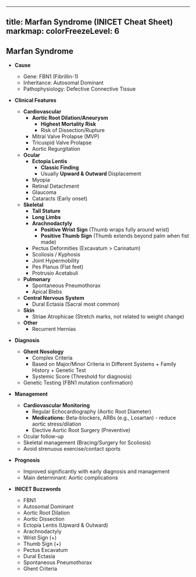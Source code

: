 
---
title: Marfan Syndrome (INICET Cheat Sheet)
markmap:
  colorFreezeLevel: 6
---

## Marfan Syndrome

- **Cause**
  - Gene: FBN1 (Fibrillin-1)
  - Inheritance: Autosomal Dominant
  - Pathophysiology: Defective Connective Tissue

- **Clinical Features**
  - **Cardiovascular**
    - **Aortic Root Dilation/Aneurysm** <!-- markmap: fold -->
      - **Highest Mortality Risk**
      - Risk of Dissection/Rupture
    - Mitral Valve Prolapse (MVP)
    - Tricuspid Valve Prolapse
    - Aortic Regurgitation
  - **Ocular**
    - **Ectopia Lentis** <!-- markmap: fold -->
      - **Classic Finding**
      - Usually **Upward & Outward** Displacement
    - Myopia
    - Retinal Detachment
    - Glaucoma
    - Cataracts (Early onset)
  - **Skeletal**
    - **Tall Stature**
    - **Long Limbs**
    - **Arachnodactyly** <!-- markmap: fold -->
      - **Positive Wrist Sign** (Thumb wraps fully around wrist)
      - **Positive Thumb Sign** (Thumb extends beyond palm when fist made)
    - Pectus Deformities (Excavatum > Carinatum)
    - Scoliosis / Kyphosis
    - Joint Hypermobility
    - Pes Planus (Flat feet)
    - Protrusio Acetabuli
  - **Pulmonary**
    - Spontaneous Pneumothorax
    - Apical Blebs
  - **Central Nervous System**
    - Dural Ectasia (Sacral most common)
  - **Skin**
    - Striae Atrophicae (Stretch marks, not related to weight change)
  - **Other**
    - Recurrent Hernias

- **Diagnosis**
  - **Ghent Nosology** <!-- markmap: fold -->
    - Complex Criteria
    - Based on Major/Minor Criteria in Different Systems + Family History + Genetic Test
    - Systemic Score (Threshold for diagnosis)
  - Genetic Testing (FBN1 mutation confirmation)

- **Management**
  - **Cardiovascular Monitoring**
    - Regular Echocardiography (Aortic Root Diameter)
    - **Medications:** Beta-blockers, ARBs (e.g., Losartan) - reduce aortic stress/dilation
    - Elective Aortic Root Surgery (Preventive)
  - Ocular follow-up
  - Skeletal management (Bracing/Surgery for Scoliosis)
  - Avoid strenuous exercise/contact sports

- **Prognosis**
  - Improved significantly with early diagnosis and management
  - Main determinant: Aortic complications

- **INICET Buzzwords**
  - FBN1
  - Autosomal Dominant
  - Aortic Root Dilation
  - Aortic Dissection
  - Ectopia Lentis (Upward & Outward)
  - Arachnodactyly
  - Wrist Sign (+)
  - Thumb Sign (+)
  - Pectus Excavatum
  - Dural Ectasia
  - Spontaneous Pneumothorax
  - Ghent Criteria

